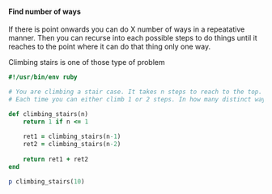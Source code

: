 #### Find number of ways 
If there is point onwards you can do X number of ways in a repeatative manner. Then you can recurse into each possible steps to do things until it reaches to the point where it can do that thing only one way.

Climbing stairs is one of those type of problem

```ruby
#!/usr/bin/env ruby

# You are climbing a stair case. It takes n steps to reach to the top.
# Each time you can either climb 1 or 2 steps. In how many distinct ways can you climb to the top?

def climbing_stairs(n)
    return 1 if n <= 1    
    
    ret1 = climbing_stairs(n-1)
    ret2 = climbing_stairs(n-2)
    
    return ret1 + ret2
end

p climbing_stairs(10)
```

